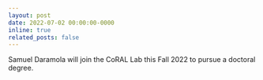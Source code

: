 ```yaml
---
layout: post
date: 2022-07-02 00:00:00-0000
inline: true
related_posts: false
---
```


Samuel Daramola will join the CoRAL Lab this Fall 2022 to pursue a doctoral degree.